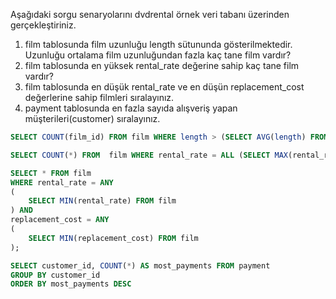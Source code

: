 Aşağıdaki sorgu senaryolarını dvdrental örnek veri tabanı üzerinden gerçekleştiriniz.

1. film tablosunda film uzunluğu length sütununda gösterilmektedir. Uzunluğu ortalama film uzunluğundan fazla kaç tane film vardır?
2. film tablosunda en yüksek rental_rate değerine sahip kaç tane film vardır?
3. film tablosunda en düşük rental_rate ve en düşün replacement_cost değerlerine sahip filmleri sıralayınız.
4. payment tablosunda en fazla sayıda alışveriş yapan müşterileri(customer) sıralayınız.


```sql
SELECT COUNT(film_id) FROM film WHERE length > (SELECT AVG(length) FROM film)
```

```sql
SELECT COUNT(*) FROM  film WHERE rental_rate = ALL (SELECT MAX(rental_rate) FROM film)
```

```sql
SELECT * FROM film
WHERE rental_rate = ANY
(
	SELECT MIN(rental_rate) FROM film
) AND
replacement_cost = ANY
(
	SELECT MIN(replacement_cost) FROM film
);
```

```sql
SELECT customer_id, COUNT(*) AS most_payments FROM payment
GROUP BY customer_id
ORDER BY most_payments DESC
```